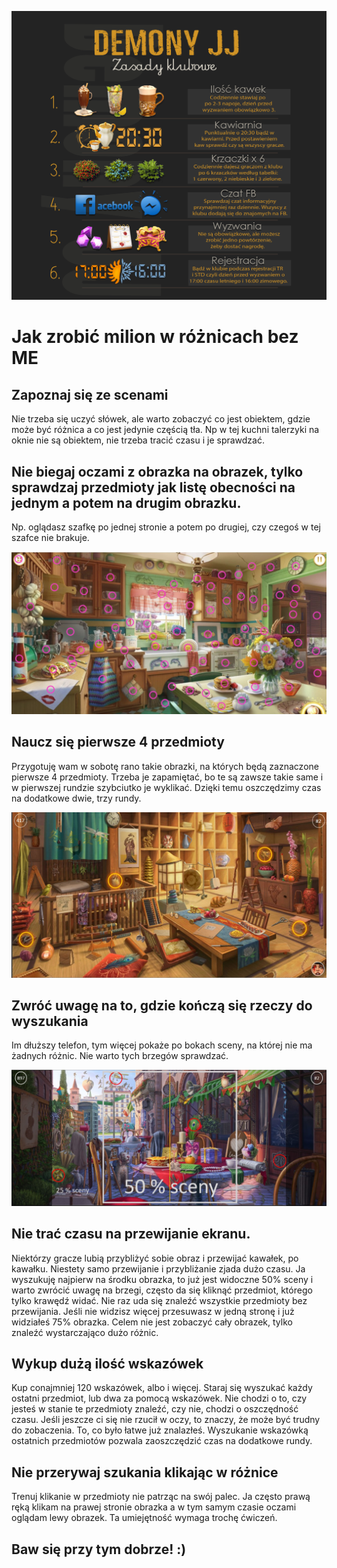 
[![Image](/img/ZasD.png)](/img/ZasL.png)  

# Jak zrobić milion w różnicach bez ME
## Zapoznaj się ze scenami
Nie trzeba się uczyć słówek, ale warto zobaczyć co jest obiektem, gdzie może być różnica a co jest jedynie częścią tła. 
Np w tej kuchni talerzyki na oknie nie są obiektem, nie trzeba tracić czasu i je sprawdzać.

## Nie biegaj oczami z obrazka na obrazek, tylko sprawdzaj przedmioty jak listę obecności na jednym a potem na drugim obrazku. 
Np. oglądasz szafkę po jednej stronie a potem po drugiej, czy czegoś w tej szafce nie brakuje.


![Image](/img/example01.jpg) 

## Naucz się pierwsze 4 przedmioty
Przygotuję wam w sobotę rano takie obrazki, na których będą zaznaczone pierwsze 4 przedmioty. Trzeba je zapamiętać, bo te są zawsze takie same i w pierwszej rundzie szybciutko je wyklikać. Dzięki temu oszczędzimy czas na dodatkowe dwie, trzy rundy.


![Image](/img/example02.jpg) 


## Zwróć uwagę na to, gdzie kończą się rzeczy do wyszukania
Im dłuższy telefon, tym więcej pokaże po bokach sceny, na której nie ma żadnych różnic. Nie warto tych brzegów sprawdzać.


![Image](/img/example03.jpg) 

## Nie trać czasu na przewijanie ekranu.
Niektórzy gracze lubią przybliżyć sobie obraz i przewijać kawałek, po kawałku. Niestety samo przewijanie i przybliżanie zjada dużo czasu. 
Ja wyszukuję najpierw na środku obrazka, to już jest widoczne 50% sceny i warto zwrócić uwagę na brzegi, często da się kliknąć przedmiot, którego tylko krawędź widać. Nie raz uda się znaleźć wszystkie przedmioty bez przewijania. Jeśli nie widzisz więcej przesuwasz w jedną stronę i już widziałeś 75% obrazka. 
Celem nie jest zobaczyć cały obrazek, tylko znaleźć wystarczająco dużo różnic.

## Wykup dużą ilość wskazówek
Kup conajmniej 120 wskazówek, albo i więcej. Staraj się wyszukać każdy ostatni przedmiot, lub dwa za pomocą wskazówek. Nie chodzi o to, czy jesteś w stanie te przedmioty znaleźć, czy nie, chodzi o oszczędność czasu. Jeśli jeszcze ci się nie rzucił w oczy, to znaczy, że może być trudny do zobaczenia. To, co było łatwe już znalazłeś. Wyszukanie wskazówką ostatnich przedmiotów pozwala zaoszczędzić czas na dodatkowe rundy. 

## Nie przerywaj szukania klikając w różnice
Trenuj klikanie w przedmioty nie patrząc na swój palec. Ja często prawą ręką klikam na prawej stronie obrazka a w tym samym czasie oczami oglądam lewy obrazek.
Ta umiejętność wymaga trochę ćwiczeń.

## Baw się przy tym dobrze! :)

